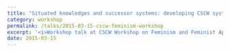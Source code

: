 ```yaml
---
title: "Situated knowledges and successor systems: developing CSCW systems to enact ideological critiques"
category: workshop
permalink: /talks/2015-03-15-cscw-feminism-workshop
excerpt: '<i>Workshop talk at CSCW Workshop on Feminism and Feminist Approaches in Social Computing, 2015-03-15</i><br/>'
date: 2015-03-15
---
```

